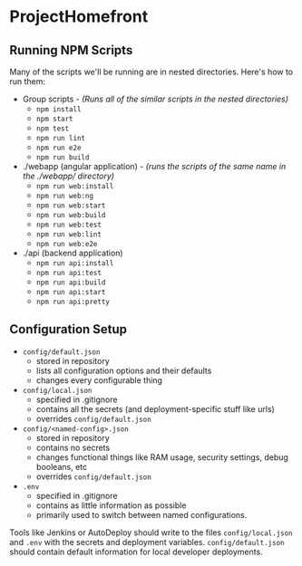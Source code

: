 # ProjectHomefront

## Running NPM Scripts

Many of the scripts we'll be running are in nested directories.  Here's how to run them:

+ Group scripts - _(Runs all of the similar scripts in the nested directories)_
  - `npm install`
  - `npm start`
  - `npm test`
  - `npm run lint`
  - `npm run e2e`
  - `npm run build`
+ ./webapp (angular application) - _(runs the scripts of the same name in the ./webapp/ directory)_
  - `npm run web:install`
  - `npm run web:ng`
  - `npm run web:start`
  - `npm run web:build`
  - `npm run web:test`
  - `npm run web:lint`
  - `npm run web:e2e`
+ ./api (backend application)
  - `npm run api:install`
  - `npm run api:test`
  - `npm run api:build`
  - `npm run api:start`
  - `npm run api:pretty`

## Configuration Setup
+ `config/default.json`
  - stored in repository
  - lists all configuration options and their defaults
  - changes every configurable thing
+ `config/local.json`
  - specified in .gitignore
  - contains all the secrets (and deployment-specific stuff like urls)
  - overrides `config/default.json`
+ `config/<named-config>.json`
  - stored in repository
  - contains no secrets
  - changes functional things like RAM usage, security settings, debug booleans, etc
  - overrides `config/default.json`
+ `.env`
  - specified in .gitignore
  - contains as little information as possible
  - primarily used to switch between named configurations.

Tools like Jenkins or AutoDeploy should write to the files `config/local.json` and `.env` with the secrets and deployment variables.  `config/default.json` should contain default information for local developer deployments.